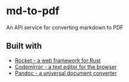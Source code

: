 # md-to-pdf

An API service for converting markdown to PDF

## Built with

- [Rocket - a web framework for Rust](https://rocket.rs/)
- [Codemirror - a text editor for the browser](https://codemirror.net/)
- [Pandoc - a universal document converter](https://pandoc.org/)
